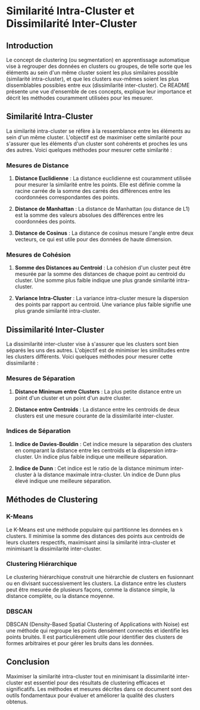 # Similarité Intra-Cluster et Dissimilarité Inter-Cluster

## Introduction

Le concept de clustering (ou segmentation) en apprentissage automatique vise à regrouper des données en clusters ou groupes, de telle sorte que les éléments au sein d'un même cluster soient les plus similaires possible (similarité intra-cluster), et que les clusters eux-mêmes soient les plus dissemblables possibles entre eux (dissimilarité inter-cluster). Ce README présente une vue d'ensemble de ces concepts, explique leur importance et décrit les méthodes couramment utilisées pour les mesurer.

## Similarité Intra-Cluster

La similarité intra-cluster se réfère à la ressemblance entre les éléments au sein d'un même cluster. L'objectif est de maximiser cette similarité pour s'assurer que les éléments d'un cluster sont cohérents et proches les uns des autres. Voici quelques méthodes pour mesurer cette similarité :

### Mesures de Distance

1. **Distance Euclidienne** : La distance euclidienne est couramment utilisée pour mesurer la similarité entre les points. Elle est définie comme la racine carrée de la somme des carrés des différences entre les coordonnées correspondantes des points.

2. **Distance de Manhattan** : La distance de Manhattan (ou distance de L1) est la somme des valeurs absolues des différences entre les coordonnées des points.

3. **Distance de Cosinus** : La distance de cosinus mesure l'angle entre deux vecteurs, ce qui est utile pour des données de haute dimension.

### Mesures de Cohésion

1. **Somme des Distances au Centroid** : La cohésion d'un cluster peut être mesurée par la somme des distances de chaque point au centroid du cluster. Une somme plus faible indique une plus grande similarité intra-cluster.

2. **Variance Intra-Cluster** : La variance intra-cluster mesure la dispersion des points par rapport au centroid. Une variance plus faible signifie une plus grande similarité intra-cluster.

## Dissimilarité Inter-Cluster

La dissimilarité inter-cluster vise à s'assurer que les clusters sont bien séparés les uns des autres. L'objectif est de minimiser les similitudes entre les clusters différents. Voici quelques méthodes pour mesurer cette dissimilarité :

### Mesures de Séparation

1. **Distance Minimum entre Clusters** : La plus petite distance entre un point d'un cluster et un point d'un autre cluster.

2. **Distance entre Centroids** : La distance entre les centroids de deux clusters est une mesure courante de la dissimilarité inter-cluster.

### Indices de Séparation

1. **Indice de Davies-Bouldin** : Cet indice mesure la séparation des clusters en comparant la distance entre les centroids et la dispersion intra-cluster. Un indice plus faible indique une meilleure séparation.

2. **Indice de Dunn** : Cet indice est le ratio de la distance minimum inter-cluster à la distance maximale intra-cluster. Un indice de Dunn plus élevé indique une meilleure séparation.

## Méthodes de Clustering

### K-Means

Le K-Means est une méthode populaire qui partitionne les données en `k` clusters. Il minimise la somme des distances des points aux centroids de leurs clusters respectifs, maximisant ainsi la similarité intra-cluster et minimisant la dissimilarité inter-cluster.

### Clustering Hiérarchique

Le clustering hiérarchique construit une hiérarchie de clusters en fusionnant ou en divisant successivement les clusters. La distance entre les clusters peut être mesurée de plusieurs façons, comme la distance simple, la distance complète, ou la distance moyenne.

### DBSCAN

DBSCAN (Density-Based Spatial Clustering of Applications with Noise) est une méthode qui regroupe les points densément connectés et identifie les points bruités. Il est particulièrement utile pour identifier des clusters de formes arbitraires et pour gérer les bruits dans les données.

## Conclusion

Maximiser la similarité intra-cluster tout en minimisant la dissimilarité inter-cluster est essentiel pour des résultats de clustering efficaces et significatifs. Les méthodes et mesures décrites dans ce document sont des outils fondamentaux pour évaluer et améliorer la qualité des clusters obtenus.
